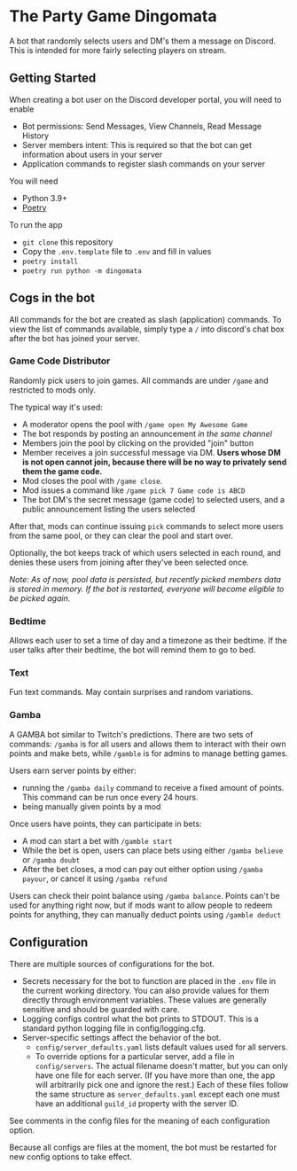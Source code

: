 # The Party Game Dingomata
A bot that randomly selects users and DM's them a message on Discord. This is intended for more fairly selecting 
players on stream. 

## Getting Started

When creating a bot user on the Discord developer portal, you will need to enable
- Bot permissions: Send Messages, View Channels, Read Message History
- Server members intent: This is required so that the bot can get information about users in your server
- Application commands to register slash commands on your server

You will need 
- Python 3.9+
- [Poetry](https://python-poetry.org/docs/#installation)

To run the app
- `git clone` this repository
- Copy the `.env.template` file to `.env` and fill in values
- `poetry install`
- `poetry run python -m dingomata`

## Cogs in the bot

All commands for the bot are created as slash (application) commands. To view the list of commands available, simply
type a `/` into discord's chat box after the bot has joined your server.

### Game Code Distributor

Randomly pick users to join games. All commands are under `/game` and restricted to mods only.

The typical way it's used:

- A moderator opens the pool with `/game open My Awesome Game`
- The bot responds by posting an announcement *in the same channel*
- Members join the pool by clicking on the provided "join" button
- Member receives a join successful message via DM. **Users whose DM is not open cannot join, because there will be no way to privately send them the game code.** 
- Mod closes the pool with `/game close`.
- Mod issues a command like `/game pick 7 Game code is ABCD`
- The bot DM's the secret message (game code) to selected users, and a public announcement listing the users selected

After that, mods can continue issuing `pick` commands to select more users from the same pool, or they can
clear the pool and start over.

Optionally, the bot keeps track of which users selected in each round, and denies these users from joining after they've
been selected once.

*Note: As of now, pool data is persisted, but recently picked members data is stored in memory. If the bot is restarted,
everyone will become eligible to be picked again.*

### Bedtime

Allows each user to set a time of day and a timezone as their bedtime. If the user talks after their bedtime, the bot 
will remind them to go to bed.

### Text

Fun text commands. May contain surprises and random variations.

### Gamba

A GAMBA bot similar to Twitch's predictions. There are two sets of commands: `/gamba` is for all users and allows them 
to interact with their own points and make bets, while `/gamble` is for admins to manage betting games.

Users earn server points by either:
- running the `/gamba daily` command to receive a fixed amount of points. This command can be run once every 24 hours.
- being manually given points by a mod

Once users have points, they can participate in bets:
- A mod can start a bet with `/gamble start`
- While the bet is open, users can place bets using either `/gamba believe` or `/gamba doubt`
- After the bet closes, a mod can pay out either option using `/gamba payour`, or cancel it using `/gamba refund`

Users can check their point balance using `/gamba balance`.
Points can't be used for anything right now, but if mods want to allow people to redeem points for anything, they 
can manually deduct points using `/gamble deduct`

## Configuration

There are multiple sources of configurations for the bot. 

- Secrets necessary for the bot to function are placed in the `.env` file in the current working directory. 
  You can also provide values for them directly through environment variables. These values are generally sensitive 
  and should be guarded with care.
- Logging configs control what the bot prints to STDOUT. This is a standard python logging file in config/logging.cfg.
- Server-specific settings affect the behavior of the bot. 
  + `config/server_defaults.yaml` lists default values used for all servers.
  + To override options for a particular server, add a file in `config/servers`. The actual filename doesn't matter, but
    you can only have one file for each server. (If you have more than one, the app will arbitrarily pick one and ignore 
    the rest.) Each of these files follow the same structure as `server_defaults.yaml` except each one must have an
    additional `guild_id` property with the server ID.

See comments in the config files for the meaning of each configuration option.

Because all configs are files at the moment, the bot must be restarted for new config options to take effect.